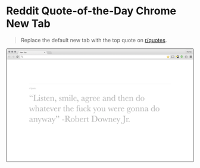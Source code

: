 # Reddit Quote-of-the-Day Chrome New Tab
> Replace the default new tab with the top quote on [r/quotes](http://reddit.com/r/quotes).

![Screenshot](/screenshot.png)
